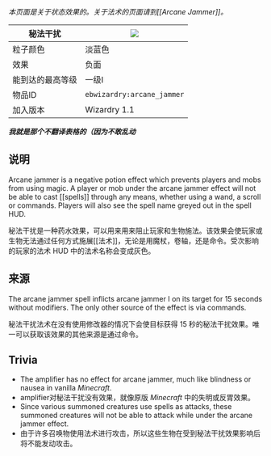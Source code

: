 _本页面是关于状态效果的。关于法术的页面请到[[Arcane Jammer]]。_

| 秘法干扰 | ![](https://github.com/Electroblob77/Wizardry/blob/1.12.2/src/main/resources/assets/ebwizardry/textures/gui/potion_icon_arcane_jammer.png) |
| --- | --- |
| 粒子颜色 | 淡蓝色 |
| 效果 | 负面 |
| 能到达的最高等级 | 一级I |
| 物品ID | `ebwizardry:arcane_jammer` |
| 加入版本 | Wizardry 1.1 | 

 _**我就是那个不翻译表格的（因为不敢乱动**_ 
## 说明
Arcane jammer is a negative potion effect which prevents players and mobs from using magic. A player or mob under the arcane jammer effect will not be able to cast [[spells]] through any means, whether using a wand, a scroll or commands. Players will also see the spell name greyed out in the spell HUD. 

秘法干扰是一种药水效果，可以用来用来阻止玩家和生物施法。该效果会使玩家或生物无法通过任何方式施展[[法术]]，无论是用魔杖，卷轴，还是命令。受次影响的玩家的法术 HUD 中的法术名称会变成灰色。

## 来源
The arcane jammer spell inflicts arcane jammer I on its target for 15 seconds without modifiers. The only other source of the effect is via commands.

秘法干扰法术在没有使用修改器的情况下会使目标获得 15 秒的秘法干扰效果。唯一可以获取该效果的其他来源是通过命令。

## Trivia
- The amplifier has no effect for arcane jammer, much like blindness or nausea in vanilla _Minecraft_. 
- amplifier对秘法干扰没有效果，就像原版 _Minecraft_ 中的失明或反胃效果。
- Since various summoned creatures use spells as attacks, these summoned creatures will not be able to attack while under the arcane jammer effect. 
- 由于许多召唤物使用法术进行攻击，所以这些生物在受到秘法干扰效果影响后将不能发动攻击。
